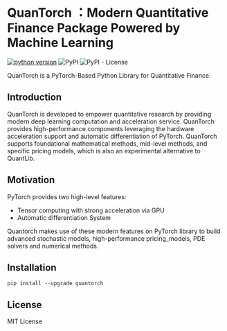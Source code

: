 # QuanTorch ：Modern Quantitative Finance Package Powered by Machine Learning


[![python version](https://img.shields.io/badge/python-3.9+-brightgreen.svg)](https://github.com/jialuechen)
![PyPI](https://img.shields.io/pypi/v/0.0.1)
![PyPI - License](https://img.shields.io/pypi/l/quantorch)

QuanTorch is a PyTorch-Based Python Library for Quantitative Finance.

## Introduction
QuanTorch is developed to empower quantitative research by providing modern deep learning computation and acceleration service. QuanTorch provides high-performance components leveraging the hardware acceleration support and automatic differentiation of PyTorch. QuanTorch supports foundational mathematical methods, mid-level methods, and specific pricing models, which is also an experimental alternative to QuantLib.

## Motivation
PyTorch provides two high-level features: 

* Tensor computing with strong acceleration via GPU
* Automatic differentiation System

Quantorch makes use of these modern features on PyTorch library to build advanced stochastic models, high-performance pricing_models, PDE solvers and numerical methods.

## Installation
```
pip install --upgrade quantorch
```

## License

MIT License